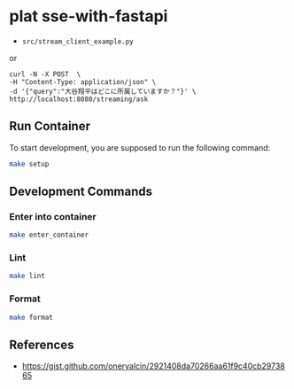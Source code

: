 # plat sse-with-fastapi

- `src/stream_client_example.py`

or

```
curl -N -X POST  \
-H "Content-Type: application/json" \
-d '{"query":"大谷翔平はどこに所属していますか？"}' \
http://localhost:8080/streaming/ask

```

## Run Container

To start development, you are supposed to run the following command:
```bash 
make setup   
```

## Development Commands

### Enter into container
```bash
make enter_container
```

### Lint

```bash 
make lint
```
### Format

```bash 
make format
```

## References
- https://gist.github.com/oneryalcin/2921408da70266aa61f9c40cb2973865
